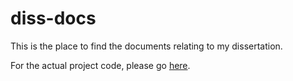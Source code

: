 # diss-docs

This is the place to find the documents relating to my dissertation. 

For the actual project code, please go [here](https://github.com/Tebazil12/AqASS).
